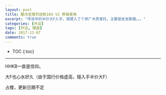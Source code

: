 ```yaml
---
layout: post
title: 酷冷至尊烈焰枪104 V2 茶轴使用
excerpt: "传说中的半价大F入手，顺便入了个原厂木质掌托，主要是发发聊骚。。。"
categories: [外设]
tags: [外设, 键盘]
date: 2017-11-07
comments: true
---
```


* TOC
{:toc}
---

HHKB一直是信仰。

大F也心水好久（由于国行价格虚高，隧入手半价大F）

占楼，更新日期不定